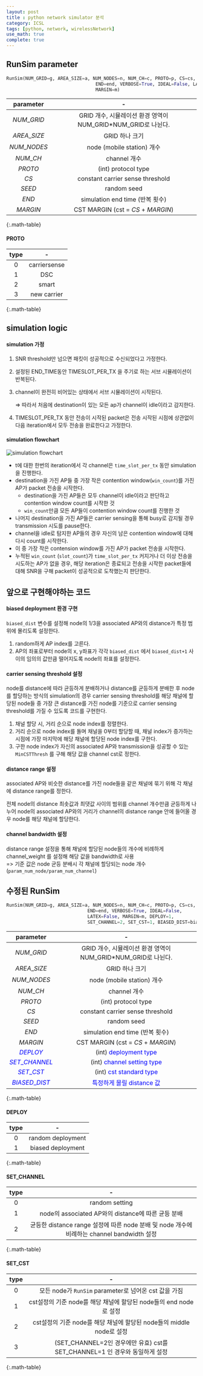 ```yaml
---
layout: post
title : python network simulator 분석
category: ICSL
tags: [python, network, wirelessNetwork]
use_math: true
complete: true
---
```


## RunSim parameter

``` python
RunSim(NUM_GRID=g, AREA_SIZE=a, NUM_NODES=n, NUM_CH=c, PROTO=p, CS=cs, SEED=s,
                                 END=end, VERBOSE=True, IDEAL=False, LATEX=False, 
                                 MARGIN=m)
```

parameter | - 
| :---: | :---: 
$NUM\text{_}GRID$ | GRID 개수, 시뮬레이션 환경 영역이 NUM_GRID*NUM_GRID로 나뉜다.
$AREA\text{_}SIZE$ | GRID 하나 크기
$NUM\text{_}NODES$ | node (mobile station) 개수
$NUM\text{_}CH$ | channel 개수
$PROTO$ | <span class="warning">(int)</span> protocol type
$CS$ | constant carrier sense threshold
$SEED$ | random seed
$END$ | simulation end time (반복 횟수)
$MARGIN$ | CST MARGIN (cst = $CS$ + $MARGIN$)
{:.math-table} 

#### PROTO

type | -
| :---: | :---: 
0 | carriersense
1 | DSC
2 | smart
3 | new carrier
{:.math-table}


## simulation logic

#### simulation 가정

1. SNR threshold만 넘으면 패킷이 성공적으로 수신되었다고 가정한다.
2. 설정된 END_TIME동안 TIMESLOT_PER_TX 을 주기로 하는 서브 시뮬레이션이 반복된다.
3. channel이 완전히 비어있는 상태에서 서브 시뮬레이션이 시작된다.

    ⇒ 따라서 처음에 destination이 있는 모든 ap가 channel이 idle이라고 감지한다.

4. TIMESLOT_PER_TX 동안 전송이 시작된 packet은 전송 시작된 시점에 상관없이 다음 iteration에서 모두 전송을 완료한다고 가정한다.


#### simulation flowchart

![simulation flowchart](/assets/images/simulation_flowchart.jpg)


- t에 대한 한번의 iteration에서 각 channel은 `time_slot_per_tx` 동안 simulation을 진행한다.
- destination을 가진 AP들 중 가장 작은 contention window(`win_count`)를 가진 AP가 packet 전송을 시작한다.
  - destination을 가진 AP들은 모두 channel이 idle이라고 판단하고 contention window count를 시작한 것
  - `win_count`만큼 모든 AP들이 contention window count를 진행한 것
- 나머지 destination을 가진 AP들은 carrier sensing을 통해 busy로 감지될 경우 transmission 시도를 pause한다.
- channel을 idle로 탐지한 AP들의 경우 자신의 남은 contention window에 대해 다시 count를 시작한다.
- 이 중 가장 작은 contension window를 가진 AP가 packet 전송을 시작한다.
- 누적된 `win_count` (`slot_count`)가 `time_slot_per_tx` 커지거나 더 이상 전송을 시도하는 AP가 없을 경우, 해당 iteration은 종료되고 전송을 시작한 packet들에 대해 SNR을 구해 packet이 성공적으로 도착했는지 판단한다.


## 앞으로 구현해야하는 코드

#### biased deployment 환경 구현

`biased_dist` 변수를 설정해 node의 1/3을 associated AP와의 distance가 특정 범위에 몰리도록 설정한다.


1. random하게 AP index를 고른다.
2. AP의 좌표로부터 node의 x, y좌표가 각각 `biased_dist` 에서 `biased_dist+1` 사이의 임의의 값만큼 떨어지도록 node의 좌표를 설정한다.


#### carrier sensing threshold 설정

node를 distance에 따라 균등하게 분배하거나 distance를 균등하게 분배한 후 node를 할당하는 방식의 simulation의 경우 carrier sensing threshold를 해당 채널에 할당된  node들 중 가장 큰 distance를 가진 node를 기준으로 carrier sensing threshold를 가질 수 있도록 코드를 구현한다.

1. 채널 할당 시, 거리 순으로 node index를 정렬한다.
2. 거리 순으로 node index를 돌며 채널을 0부터 할당할 때, 채널 index가 증가하는 시점에 가장 마지막에 해당 채널에 할당된 node index를 구한다.
3. 구한 node index가 자신의 associated AP와 transmission을 성공할 수 있는 `MinCSTThresh` 를 구해 해당 값을 channel cst로 정한다.



#### distance range 설정

associated AP와 비슷한 distance를 가진 node들을 같은 채널에 묶기 위해 각 채널에 distance range를 정한다.

전체 node의 distance 최솟값과 최댓값 사이의 범위를 channel 개수만큼 균등하게 나누어 node의 associated AP와의 거리가 channel의 distance range 안에 들어올 경우 node를 해당 채널에 할당한다.


#### channel bandwidth 설정

distance range 설정을 통해 채널에 할당된 node들의 개수에 비례하게 channel_weight 를 설정해 해당 값을 bandwidth로 사용  
=> 기준 값은 node 균등 분배시 각 채널에 할당되는 node 개수 (`param_num_node/param_num_channel`)


## 수정된 RunSim

```python
RunSim(NUM_GRID=g, AREA_SIZE=a, NUM_NODES=n, NUM_CH=c, PROTO=p, CS=cs, SEED=s,
                              END=end, VERBOSE=True, IDEAL=False, 
                              LATEX=False, MARGIN=m, DEPLOY=1, 
                              SET_CHANNEL=2, SET_CST=1, BIASED_DIST=biased)
```

parameter | - 
| :---: | :---: 
$NUM\text{_}GRID$ | GRID 개수, 시뮬레이션 환경 영역이 NUM_GRID*NUM_GRID로 나뉜다.
$AREA\text{_}SIZE$ | GRID 하나 크기
$NUM\text{_}NODES$ | node (mobile station) 개수
$NUM\text{_}CH$ | channel 개수
$PROTO$ | <span class="warning">(int)</span> protocol type
$CS$ | constant carrier sense threshold
$SEED$ | random seed
$END$ | simulation end time (반복 횟수)
$MARGIN$ | CST MARGIN (cst = $CS$ + $MARGIN$)
<span style="color:blue">$DEPLOY$</span> | <span class="warning">(int)</span> <span style="color:blue">deployment type</span>
<span style="color:blue">$SET\text{_}CHANNEL$</span> | <span class="warning">(int)</span> <span style="color:blue">channel setting type</span>
<span style="color:blue">$SET\text{_}CST$</span> | <span class="warning">(int)</span> <span style="color:blue">cst standard type</span>
<span style="color:blue">$BIASED\text{_}DIST$</span> | <span style="color:blue">특정하게 몰릴 distance 값</span>
{:.math-table} 


#### DEPLOY

type | -
| :---: | :---: 
0 | random deployment
1 | biased deployment
{:.math-table}


#### SET_CHANNEL

type | -
| :---: | :---: 
0 | random setting
1 | node의 associated AP와의 distance에 따른 균등 분배
2 | 균등한 distance range 설정에 따른 node 분배 및 node 개수에 비례하는 channel bandwidth 설정
{:.math-table}


#### SET_CST

type | -
| :---: | :---: 
0 | 모든 node가 `RunSim` parameter로 넘어온 cst 값을 가짐
1 | cst설정의 기준 node를 해당 채널에 할당된 node들의 end node로 설정
2 | cst설정의 기준 node를 해당 채널에 할당된 node들의 middle node로 설정
3 | <span class="warning">(SET_CHANNEL=2인 경우에만 유효)</span> cst를 SET_CHANNEL=1 인 경우와 동일하게 설정
{:.math-table}